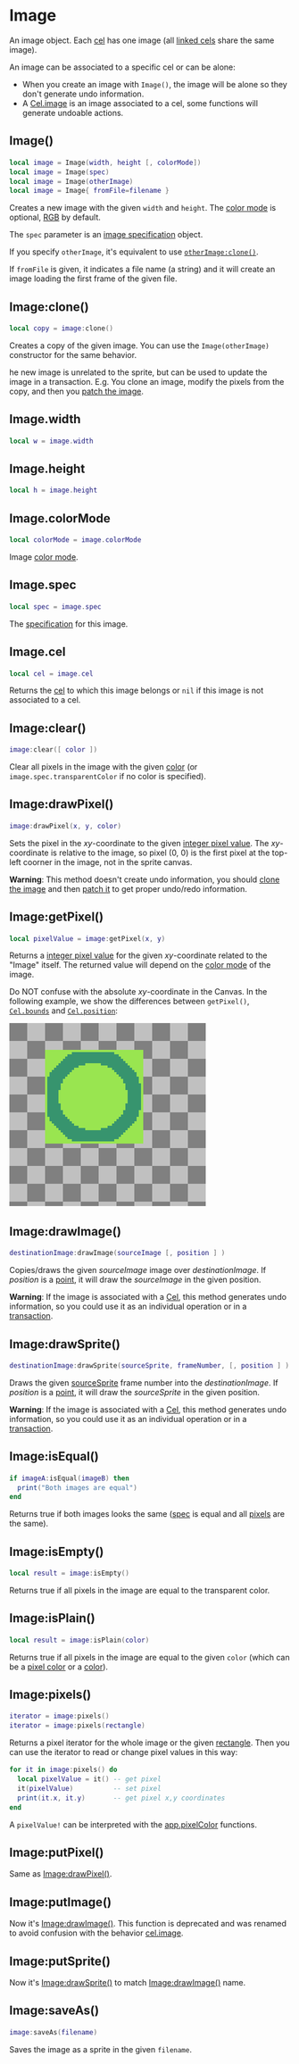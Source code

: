 # Image

An image object. Each [cel](https://www.aseprite.org/docs/cel/) has
one image (all [linked cels](https://www.aseprite.org/docs/linked-cels/)
share the same image).

An image can be associated to a specific cel or can be alone:

* When you create an image with `Image()`, the image will be alone so
  they don't generate undo information.
* A [Cel.image](cel.md#celimage) is an image associated to a cel, some
  functions will generate undoable actions.

## Image()

```lua
local image = Image(width, height [, colorMode])
local image = Image(spec)
local image = Image(otherImage)
local image = Image{ fromFile=filename }
```

Creates a new image with the given `width` and `height`. The
[color mode](colormode.md) is optional, [RGB](colormode.md#colormodergb)
by default.

The `spec` parameter is an [image specification](imagespec.md) object.

If you specify `otherImage`, it's equivalent to use
[`otherImage:clone()`](#imageclone).

If `fromFile` is given, it indicates a file name (a string) and
it will create an image loading the first frame of the given file.

## Image:clone()

```lua
local copy = image:clone()
```

Creates a copy of the given image. You can use the `Image(otherImage)`
constructor for the same behavior.

he new image is unrelated to the sprite, but can be used to update the
image in a transaction. E.g. You clone an image, modify the pixels
from the copy, and then you [patch the image](#imageputimage).

## Image.width

```lua
local w = image.width
```

## Image.height

```lua
local h = image.height
```

## Image.colorMode

```lua
local colorMode = image.colorMode
```

Image [color mode](colormode.md).

## Image.spec

```lua
local spec = image.spec
```

The [specification](imagespec.md) for this image.

## Image.cel

```lua
local cel = image.cel
```

Returns the [cel](cel.md) to which this image belongs or `nil` if this
image is not associated to a cel.

## Image:clear()

```lua
image:clear([ color ])
```

Clear all pixels in the image with the given [color](color.md) (or
`image.spec.transparentColor` if no color is specified).

## Image:drawPixel()

```lua
image:drawPixel(x, y, color)
```

Sets the pixel in the *xy*-coordinate to the given [integer pixel
value](pixelcolor.md#apppixelcolor). The *xy*-coordinate is relative to the image,
so pixel (0, 0) is the first pixel at the top-left coorner in the
image, not in the sprite canvas.

**Warning**: This method doesn't create undo information, you should
[clone the image](#imageclone) and then [patch it](#imageputimage) to
get proper undo/redo information.

## Image:getPixel()

```lua
local pixelValue = image:getPixel(x, y)
```

Returns a [integer pixel value](pixelcolor.md#apppixelcolor) for the given
*xy*-coordinate related to the "Image" itself. The returned value will
depend on the [color mode](#imagecolormode) of the image.

Do NOT confuse with the absolute *xy*-coordinate in the Canvas.
In the following example, we show the differences between `getPixel()`,
[`Cel.bounds`](cel.md#celbounds) and [`Cel.position`](cel.md#celposition):

![Coordinates example for getPixel](image/getpixel.gif)

## Image:drawImage()

```lua
destinationImage:drawImage(sourceImage [, position ] )
```

Copies/draws the given *sourceImage* image over *destinationImage*.
If *position* is a [point](point.md), it will draw the *sourceImage*
in the given position.

**Warning**: If the image is associated with a [Cel](cel.md), this
method generates undo information, so you could use it as an
individual operation or in a [transaction](app.md#apptransaction).

## Image:drawSprite()

```lua
destinationImage:drawSprite(sourceSprite, frameNumber, [, position ] )
```

Draws the given [sourceSprite](sprite.md) frame number into the
*destinationImage*. If *position* is a [point](point.md), it will draw
the *sourceSprite* in the given position.

**Warning**: If the image is associated with a [Cel](cel.md), this
method generates undo information, so you could use it as an
individual operation or in a [transaction](app.md#apptransaction).

## Image:isEqual()

```lua
if imageA:isEqual(imageB) then
  print("Both images are equal")
end
```

Returns true if both images looks the same ([spec](#imagespec) is
equal and all [pixels](#imagepixels) are the same).

## Image:isEmpty()

```lua
local result = image:isEmpty()
```

Returns true if all pixels in the image are equal to the transparent
color.

## Image:isPlain()

```lua
local result = image:isPlain(color)
```

Returns true if all pixels in the image are equal to the given `color`
(which can be a [pixel color](pixelcolor.md#pixelcolor) or a
[color](color.md#color)).

## Image:pixels()

```lua
iterator = image:pixels()
iterator = image:pixels(rectangle)
```

Returns a pixel iterator for the whole image or the given
[rectangle](rectangle.md). Then you can use the iterator to read or
change pixel values in this way:

```lua
for it in image:pixels() do
  local pixelValue = it() -- get pixel
  it(pixelValue)          -- set pixel
  print(it.x, it.y)       -- get pixel x,y coordinates
end
```

A `pixelValue!` can be interpreted with the
[app.pixelColor](pixelcolor.md#apppixelcolor) functions.

## Image:putPixel()

Same as [Image:drawPixel()](#imagedrawpixel).

## Image:putImage()

Now it's [Image:drawImage()](#imagedrawimage).
This function is deprecated and was renamed to avoid confusion with
the behavior [cel.image](cel.md#celimage).

## Image:putSprite()

Now it's [Image:drawSprite()](#imagedrawsprite)
to match [Image:drawImage()](#imagedrawimage) name.

## Image:saveAs()

```lua
image:saveAs(filename)
```

Saves the image as a sprite in the given `filename`.
